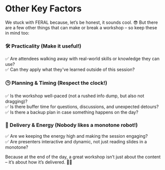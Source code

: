 # Other Key Factors

We stuck with FERAL because, let’s be honest, it sounds cool. 😎 But there are a few other things that can make or break a workshop – so keep these in mind too:

### 🛠️ Practicality (Make it useful!)

✅ Are attendees walking away with real-world skills or knowledge they can use?  
✅ Can they apply what they've learned outside of this session?

### 🕒 Planning & Timing (Respect the clock!)

✅ Is the workshop well-paced (not a rushed info dump, but also not dragging)?  
✅ Is there buffer time for questions, discussions, and unexpected detours?  
✅ Is there a backup plan in case something happens on the day?

### 🎤 Delivery & Energy (Nobody likes a monotone robot!)

✅ Are we keeping the energy high and making the session engaging?  
✅ Are presenters interactive and dynamic, not just reading slides in a monotone?

Because at the end of the day, a great workshop isn’t just about the content – it’s about how it’s delivered. 🚀🔥
